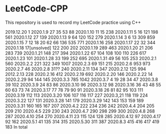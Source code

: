 # LeetCode-CPP
This repository is used to record my LeetCode practice using C++

2019.12.20 1
2020.1.9   27 35 53 88
2020.1.10  11 15 238
2020.1.11  5 16 121 198 561
2020.1.12  27 139
2020.1.13  9 64 120 152 279
2020.1.14  3 6 13 309 859
2020.1.15  7 12 18 20 62 66 136 535 771
2020.1.16  258
2020.1.17  22 32 344
2020.1.18  17[unsolved] 122 200 202
2020.1.19  289 463
2020.1.20  21 206 283 739
2020.1.21  148 217 394
2020.1.22  67 104 108 100 110 226 617
2020.1.23  101
2020.1.28  33 199 252 695
2020.1.31  49 56 105 253
2020.2.1   560
2020.2.2   221 322 349 1007
2020.2.3   69 151 215
2020.2.6   953 973
2020.2.7   46
2020.2.8   31?? 240
2020.2.11  134 347
2020.2.12  125 994
2012.2.13  228
2020.2.16  412
2020.2.19  692
2020.2.20  146
2020.2.22  14
2020.2.29  94 144 145
2020.3.3   785 1042
2020.3.7   4 19 28 34 47
2020.3.8   39 102
2020.3.9   24 83 86
2020.3.10  96
2020.3.12  98
2020.3.16  36 43 48 55 60 63 73 74
2020.3.17  77 78 79 90 91
2020.3.18  26 81 82 95 103 111
2020.3.19  112 113
2020.3.20  106 107 116 117 227
2020.3,21  118 119 224
2020.3.22  127 131
2020.3.28  141 179
2020.3.29  142 143 153 159 189
2020.3.31  160 165 167 207
2020.4.2   222 234 236 242
2020.4.4   204 205 209 210
2020.4.5   229 230 243
2020.4.7   290 298 299 300
2020.4.8   268 287
2020.4.10  254 270
2020.4.11  23 115 124 128 285
2020.4.12  97
2020.4.17  92 162
2020.5.1   41 135 314 315 
2020.5.30  311 387
2020.8.3   415 416 417 419
183 In total


